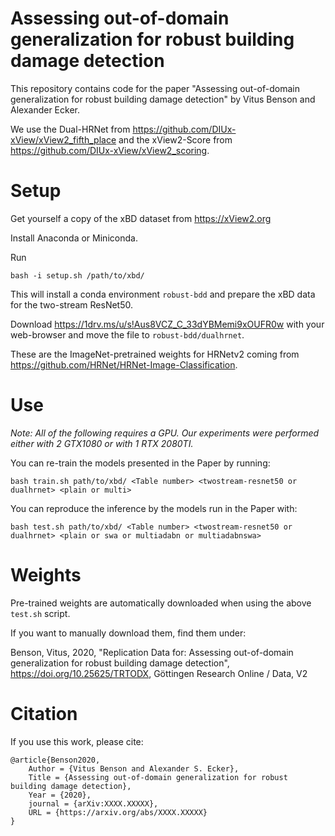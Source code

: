 # Assessing out-of-domain generalization for robust building damage detection
This repository contains code for the paper "Assessing out-of-domain generalization for robust building damage detection" by Vitus Benson and Alexander Ecker.

We use the Dual-HRNet from https://github.com/DIUx-xView/xView2_fifth_place and the xView2-Score from https://github.com/DIUx-xView/xView2_scoring.

# Setup
Get yourself a copy of the xBD dataset from https://xView2.org

Install Anaconda or Miniconda.

Run 
```
bash -i setup.sh /path/to/xbd/
```
This will install a conda environment `robust-bdd` and prepare the xBD data for the two-stream ResNet50.

Download https://1drv.ms/u/s!Aus8VCZ_C_33dYBMemi9xOUFR0w with your web-browser and move the file to `robust-bdd/dualhrnet`.

These are the ImageNet-pretrained weights for HRNetv2 coming from https://github.com/HRNet/HRNet-Image-Classification.

# Use
*Note: All of the following requires a GPU. Our experiments were performed either with 2 GTX1080 or with 1 RTX 2080TI.*

You can re-train the models presented in the Paper by running:
```
bash train.sh path/to/xbd/ <Table number> <twostream-resnet50 or dualhrnet> <plain or multi>
```
You can reproduce the inference by the models run in the Paper with:
```
bash test.sh path/to/xbd/ <Table number> <twostream-resnet50 or dualhrnet> <plain or swa or multiadabn or multiadabnswa>
```
# Weights
Pre-trained weights are automatically downloaded when using the above `test.sh` script.

If you want to manually download them, find them under:

Benson, Vitus, 2020, "Replication Data for: Assessing out-of-domain generalization for robust building damage detection", https://doi.org/10.25625/TRTODX, Göttingen Research Online / Data, V2

# Citation
If you use this work, please cite:
```
@article{Benson2020,
    Author = {Vitus Benson and Alexander S. Ecker},
    Title = {Assessing out-of-domain generalization for robust building damage detection},
    Year = {2020},
    journal = {arXiv:XXXX.XXXXX},
    URL = {https://arxiv.org/abs/XXXX.XXXXX}
}
```
